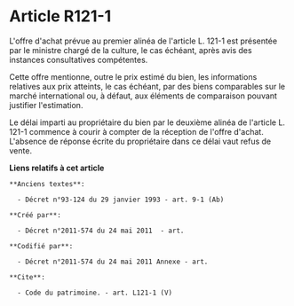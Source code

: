 # Article R121-1

L'offre d'achat prévue au premier alinéa de l'article L. 121-1 est présentée par le ministre chargé de la culture, le cas
échéant, après avis des instances consultatives compétentes. 

Cette offre mentionne, outre le prix estimé du bien, les informations relatives aux prix atteints, le cas échéant, par des
biens comparables sur le marché international ou, à défaut, aux éléments de comparaison pouvant justifier l'estimation. 

Le délai imparti au propriétaire du bien par le deuxième alinéa de l'article L. 121-1 commence à courir à compter de la
réception de l'offre d'achat. L'absence de réponse écrite du propriétaire dans ce délai vaut refus de vente.

**Liens relatifs à cet article**

	**Anciens textes**:

	  - Décret n°93-124 du 29 janvier 1993 - art. 9-1 (Ab)

	**Créé par**:

	  - Décret n°2011-574 du 24 mai 2011  - art.

	**Codifié par**:

	  - Décret n°2011-574 du 24 mai 2011 Annexe - art.

	**Cite**:

	  - Code du patrimoine. - art. L121-1 (V)
